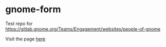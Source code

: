 # gnome-form

Test repo for https://gitlab.gnome.org/Teams/Engagement/websites/people-of-gnome

Visit the page [here](https://asmit2952.github.io/gnome-form/)
